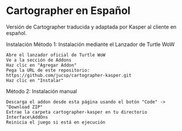 # Cartographer en Español
Versión de Cartographer traducida y adaptada por Kasper al cliente en español.

Instalación
Método 1: Instalación mediante el Lanzador de Turtle WoW

    Abre el lanzador oficial de Turtle WoW
    Ve a la sección de Addons
    Haz clic en "Agregar Addon"
    Pega la URL de este repositorio: https://github.com/jucsp/cartographer-kasper.git
    Haz clic en "Instalar"

Método 2: Instalación manual

    Descarga el addon desde esta página usando el botón "Code" -> "Download ZIP"
    Extrae la carpeta cartographer-kasper en tu directorio Interface\AddOns
    Reinicia el juego si está en ejecución

